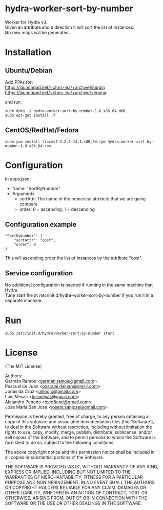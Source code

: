 hydra-worker-sort-by-number
===========================

Worker for Hydra v3.  
Given an attribute and a direction it will sort the list of instances.  
No new maps will be generated.

# Installation

## Ubuntu/Debian

Add PPAs for:  
https://launchpad.net/~chris-lea/+archive/libpgm  
https://launchpad.net/~chris-lea/+archive/zeromq  
  
and run:  
```
sudo dpkg -i hydra-worker-sort-by-number-1-0.x86_64.deb
sudo apt-get install -f
```
## CentOS/RedHat/Fedora
```
sudo yum install libzmq3-3.2.2-13.1.x86_64.rpm hydra-worker-sort-by-number-1-0.x86_64.rpm
```

# Configuration

In apps.json:

- Name: "SortByNumber"
- Arguments:
  - sortAttr: The name of the numerical attribute that we are going compare
  - order: 0 = ascending, 1 = descending

## Configuration example
```
"SortByNumber": {
	"sortAttr": "cost",
	"order": 0
}
```			
This will ascending order the list of instances by the attribute "cost". 

## Service configuration

No additional configuration is needed if running in the same machine that Hydra.  
Tune start file at /etc/init.d/hydra-worker-sort-by-number if you run it in a separate machine.

# Run
```
sudo /etc/init.d/hydra-worker-sort-by-number start
```

# License

(The MIT License)

Authors:  
Germán Ramos &lt;german.ramos@gmail.com&gt;  
Pascual de Juan &lt;pascual.dejuan@gmail.com&gt;  
Jonas da Cruz &lt;unlogic@gmail.com&gt;  
Luis Mesas &lt;luismesas@gmail.com&gt;  
Alejandro Penedo &lt;icedfiend@gmail.com&gt;  
Jose María San José &lt;josem.sanjose@gmail.com&gt;  

Permission is hereby granted, free of charge, to any person obtaining
a copy of this software and associated documentation files (the
'Software'), to deal in the Software without restriction, including
without limitation the rights to use, copy, modify, merge, publish,
distribute, sublicense, and/or sell copies of the Software, and to
permit persons to whom the Software is furnished to do so, subject to
the following conditions:

The above copyright notice and this permission notice shall be
included in all copies or substantial portions of the Software.

THE SOFTWARE IS PROVIDED 'AS IS', WITHOUT WARRANTY OF ANY KIND,
EXPRESS OR IMPLIED, INCLUDING BUT NOT LIMITED TO THE WARRANTIES OF
MERCHANTABILITY, FITNESS FOR A PARTICULAR PURPOSE AND NONINFRINGEMENT.
IN NO EVENT SHALL THE AUTHORS OR COPYRIGHT HOLDERS BE LIABLE FOR ANY
CLAIM, DAMAGES OR OTHER LIABILITY, WHETHER IN AN ACTION OF CONTRACT,
TORT OR OTHERWISE, ARISING FROM, OUT OF OR IN CONNECTION WITH THE
SOFTWARE OR THE USE OR OTHER DEALINGS IN THE SOFTWARE.
